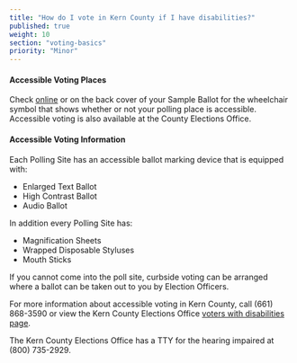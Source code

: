 ```yaml
---
title: "How do I vote in Kern County if I have disabilities?"
published: true
weight: 10
section: "voting-basics"
priority: "Minor"
---
```


#### Accessible Voting Places  

Check [online](https://elections.co.kern.ca.us/ElectionInformation/AddressLookup?RedirectAction=PollSiteLookup&RedirectController=CurrentElectionInformation&RedirectArea=ElectionInformation) or on the back cover of your Sample Ballot for the wheelchair symbol that shows whether or not your polling place is accessible. Accessible voting is also available at the County Elections Office.  

#### Accessible Voting Information    

 Each Polling Site has an accessible ballot marking device that is equipped with:
 - Enlarged Text Ballot
 - High Contrast Ballot
 - Audio Ballot

In addition every Polling Site has:
- Magnification Sheets
- Wrapped Disposable Styluses
- Mouth Sticks

If you cannot come into the poll site, curbside voting can be arranged where a ballot can be taken out to you by Election Officers. 

For more information about accessible voting in Kern County, call (661) 868-3590 or view the Kern County Elections Office [voters with disabilities page](https://elections.co.kern.ca.us/Voting/AccessibleVoting).  

The Kern County Elections Office has a TTY for the hearing impaired at (800) 735-2929.
